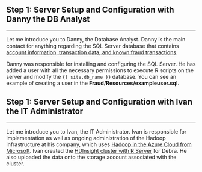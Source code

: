 
<div class="sql">
<h2> Step 1: Server Setup and Configuration with Danny the DB Analyst</h2>
<hr />
<p>
Let me introduce you to  Danny, the Database Analyst. Danny is the main contact for anything regarding the SQL Server database that contains <a href="input_data.html">account information, transaction data, and known fraud transactions</a>.  </p>

<p>Danny was responsible for installing and configuring the SQL Server.  He has added a user with all the necessary permissions to execute R scripts on the server and modify the <code>{{ site.db_name }}</code> database. You can see an example of creating a user in the  <strong>Fraud/Resources/exampleuser.sql</strong>.  </p>
</div>
<div class="hdi">
<h2> Step 1: Server Setup and Configuration with Ivan the IT Administrator</h2>
<hr />

<p>Let me introduce you to Ivan, the IT Administrator. Ivan is responsible for implementation as well as ongoing administration of the Hadoop infrastructure at his company, which uses <a href="https://azure.microsoft.com/en-us/solutions/hadoop/">Hadoop in the Azure Cloud from Microsoft</a>. Ivan created the <a href="https://docs.microsoft.com/en-us/azure/hdinsight/hdinsight-hadoop-r-server-get-started">HDInsight cluster with R Server</a> for Debra. He also uploaded the data onto the storage account associated with the cluster.</p>

</div>
